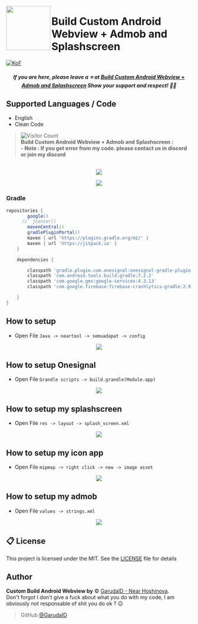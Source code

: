<a href="https://dsc.gg/svcc/"><img width="120" height="120" align="left" style="float: left" src="https://cdn.discordapp.com/attachments/1002938193311715338/1076378042311639131/Android_logo_2.svg.png"></a>
# Build Custom Android Webview + Admob and Splashscreen

[![KoF](https://img.shields.io/discord/731725645851394118?color=5865F2&logo=discord&logoColor=white&style=for-the-badge)](https://dsc.gg/svcc/)
<h5 align='center'>If you are here, please leave a ⭐️ at <a href='https://github.com/GarudaID/android-webview-admod'>Build Custom Android Webview + Admob and Splashscreen</a> Show your support and respect! 👍🏻</h6>

## Supported Languages / Code
-   English
-   Clean Code

>![Visitor Count](https://camo.githubusercontent.com/b69e969500158d8cef615ee33731cad5633144db5a13ba089fa5f9c102146d29/68747470733a2f2f6b6f6d617265762e636f6d2f67687076632f3f757365726e616d653d76656e61787974)<br>
**<android>Build Custom Android Webview + Admob and Splashscreen :</ins>**<br>
**- Note : If you get error from my code. please contact us in discord or join my discord**

<p align="center"><br>
  <a href="https://github.com/GarudaID">
    <img src="https://lanyard-profile-readme.vercel.app/api/447411230098063362"/>
     </a>
<p align="center"><img src="https://cdn.discordapp.com/attachments/1002938193311715338/1076382102083354675/Capture.JPG"></p>

### Gradle

```gradle
repositories {
        google()
      //  jcenter()
        mavenCentral()
        gradlePluginPortal()
        maven { url 'https://plugins.gradle.org/m2/' }
        maven { url 'https://jitpack.io' }
    }

    dependencies {

        classpath 'gradle.plugin.com.onesignal:onesignal-gradle-plugin:[0.13.4, 0.99.99]'
        classpath 'com.android.tools.build:gradle:7.2.2'
        classpath 'com.google.gms:google-services:4.3.13'
        classpath 'com.google.firebase:firebase-crashlytics-gradle:2.9.1'

    }
}
```

## How to setup
-  Open File ```Java -> neartool -> semuadapat -> config```
<p align="center"><img src="https://cdn.discordapp.com/attachments/1002938193311715338/1076383202622586900/confnifg.JPG"></p>

## How to setup Onesignal
-  Open File ```Grandle scripts -> build.grandle(Module.app)```
<p align="center"><img src="https://cdn.discordapp.com/attachments/1002938193311715338/1076384517788540948/oneg.JPG"></p>

## How to setup my splashscreen
-  Open File ```res -> layout -> splash_screen.xml```
<p align="center"><img src="https://cdn.discordapp.com/attachments/1002938193311715338/1076385207848017940/layout.JPG"></p>

## How to setup my icon app
-  Open File ```mipmap -> right click -> new -> image asset```
<p align="center"><img src="https://cdn.discordapp.com/attachments/1002938193311715338/1076386126543196160/mipmap.png"></p>

## How to setup my admob
-  Open File ```values -> strings.xml```
<p align="center"><img src="https://cdn.discordapp.com/attachments/1002938193311715338/1076759629863858296/admob.png"></p>


## 📋 License
This project is licensed under the MIT. See the [LICENSE](https://github.com/GarudaID/android-webview-admod/blob/main/LICENSE) file for details

## Author

**Custom Build Android Webview by** © [GarudaID - Near Hoshinova](https://github.com/GarudaID).  
Don't forgot I don't give a fuck about what you do with my code, I am obviously not responsable of shit you do ok ? 😉

> GitHub [@GarudaID](https://github.com/GarudaID)
